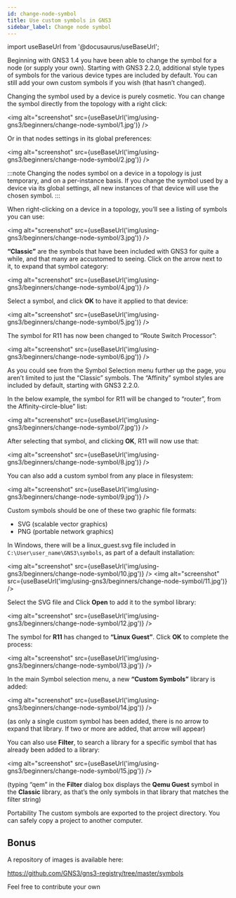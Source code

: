 ```yaml
---
id: change-node-symbol
title: Use custom symbols in GNS3
sidebar_label: Change node symbol
---
```


import useBaseUrl from '@docusaurus/useBaseUrl';

Beginning with GNS3 1.4 you have been able to change the symbol for a node (or supply your own).  Starting with GNS3 2.2.0, additional style types of symbols for the various device types are included by default. You can still add your own custom symbols if you wish (that hasn’t changed).

Changing the symbol used by a device is purely cosmetic. You can change the symbol directly from the topology with a right click:

<img alt="screenshot" src={useBaseUrl('img/using-gns3/beginners/change-node-symbol/1.jpg')} />

Or in that nodes settings in its global preferences:

<img alt="screenshot" src={useBaseUrl('img/using-gns3/beginners/change-node-symbol/2.jpg')} />

:::note
Changing the nodes symbol on a device in a topology is just temporary, and on a per-instance basis. If you change the symbol used by a device via its global settings, all new instances of that device will use the chosen symbol.
:::

When right-clicking on a device in a topology, you’ll see a listing of symbols you can use:

<img alt="screenshot" src={useBaseUrl('img/using-gns3/beginners/change-node-symbol/3.jpg')} />

**“Classic”** are the symbols that have been included with GNS3 for quite a while, and that many are accustomed to seeing. Click on the arrow next to it, to expand that symbol category:

<img alt="screenshot" src={useBaseUrl('img/using-gns3/beginners/change-node-symbol/4.jpg')} />

Select a symbol, and click **OK** to have it applied to that device:

<img alt="screenshot" src={useBaseUrl('img/using-gns3/beginners/change-node-symbol/5.jpg')} />

The symbol for R11 has now been changed to “Route Switch Processor”:

<img alt="screenshot" src={useBaseUrl('img/using-gns3/beginners/change-node-symbol/6.jpg')} />

As you could see from the Symbol Selection menu further up the page, you aren’t limited to just the “Classic” symbols. The “Affinity” symbol styles are included by default, starting with GNS3 2.2.0.

In the below example, the symbol for R11 will be changed to “router”, from the Affinity-circle-blue” list:

<img alt="screenshot" src={useBaseUrl('img/using-gns3/beginners/change-node-symbol/7.jpg')} />

After selecting that symbol, and clicking **OK**, R11 will now use that:

<img alt="screenshot" src={useBaseUrl('img/using-gns3/beginners/change-node-symbol/8.jpg')} />

You can also add a custom symbol from any place in filesystem:

<img alt="screenshot" src={useBaseUrl('img/using-gns3/beginners/change-node-symbol/9.jpg')} />

Custom symbols should be one of these two graphic file formats:
- SVG (scalable vector graphics)
- PNG (portable network graphics)

In Windows, there will be a linux_guest.svg  file included in ```C:\User\user_name\GNS3\symbols```, as part of a default installation:

<img alt="screenshot" src={useBaseUrl('img/using-gns3/beginners/change-node-symbol/10.jpg')} />
<img alt="screenshot" src={useBaseUrl('img/using-gns3/beginners/change-node-symbol/11.jpg')} />

Select the SVG file and Click **Open** to add it to the symbol library:

<img alt="screenshot" src={useBaseUrl('img/using-gns3/beginners/change-node-symbol/12.jpg')} />

The symbol for **R11** has changed to **“Linux Guest”**. Click **OK** to complete the process:

<img alt="screenshot" src={useBaseUrl('img/using-gns3/beginners/change-node-symbol/13.jpg')} />

In the main Symbol selection menu, a new **“Custom Symbols”** library is added:

<img alt="screenshot" src={useBaseUrl('img/using-gns3/beginners/change-node-symbol/14.jpg')} />

(as only a single custom symbol has been added, there is no arrow to expand that library. If two or more are added, that arrow will appear)

You can also use **Filter**, to search a  library for a specific symbol that has already been added to a library:

<img alt="screenshot" src={useBaseUrl('img/using-gns3/beginners/change-node-symbol/15.jpg')} />

(typing “qem” in the **Filter** dialog box displays the **Qemu Guest** symbol in the **Classic** library, as that’s the only symbols in that library that matches the filter string)

Portability
The custom symbols are exported to the project directory. You can safely copy a project to another computer.

## Bonus
A repository of images is available here:

https://github.com/GNS3/gns3-registry/tree/master/symbols

Feel free to contribute your own

